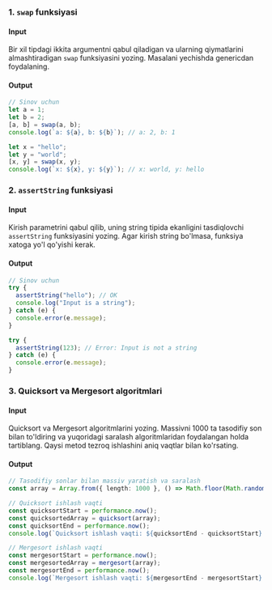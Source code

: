 ### 1. `swap` funksiyasi

#### Input
Bir xil tipdagi ikkita argumentni qabul qiladigan va ularning qiymatlarini almashtiradigan `swap` funksiyasini yozing. Masalani yechishda genericdan foydalaning.

#### Output
```typescript
// Sinov uchun
let a = 1;
let b = 2;
[a, b] = swap(a, b);
console.log(`a: ${a}, b: ${b}`); // a: 2, b: 1

let x = "hello";
let y = "world";
[x, y] = swap(x, y);
console.log(`x: ${x}, y: ${y}`); // x: world, y: hello
```

### 2. `assertString` funksiyasi

#### Input
Kirish parametrini qabul qilib, uning string tipida ekanligini tasdiqlovchi `assertString` funksiyasini yozing. Agar kirish string bo'lmasa, funksiya xatoga yo'l qo'yishi kerak.

#### Output
```typescript
// Sinov uchun
try {
  assertString("hello"); // OK
  console.log("Input is a string");
} catch (e) {
  console.error(e.message);
}

try {
  assertString(123); // Error: Input is not a string
} catch (e) {
  console.error(e.message);
}

```

### 3. Quicksort va Mergesort algoritmlari

#### Input
Quicksort va Mergesort algoritmlarini yozing. Massivni 1000 ta tasodifiy son bilan to'ldiring va yuqoridagi saralash algoritmlaridan foydalangan holda tartiblang. Qaysi metod tezroq ishlashini aniq vaqtlar bilan ko'rsating.

#### Output

```typescript
// Tasodifiy sonlar bilan massiv yaratish va saralash
const array = Array.from({ length: 1000 }, () => Math.floor(Math.random() * 10000));

// Quicksort ishlash vaqti
const quicksortStart = performance.now();
const quicksortedArray = quicksort(array);
const quicksortEnd = performance.now();
console.log(`Quicksort ishlash vaqti: ${quicksortEnd - quicksortStart} ms`);

// Mergesort ishlash vaqti
const mergesortStart = performance.now();
const mergesortedArray = mergesort(array);
const mergesortEnd = performance.now();
console.log(`Mergesort ishlash vaqti: ${mergesortEnd - mergesortStart} ms`);
```

